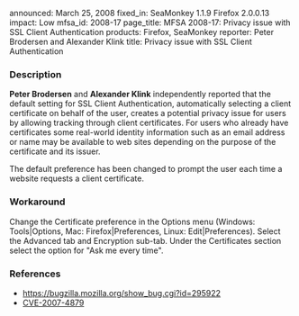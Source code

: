 announced: March 25, 2008
fixed_in: SeaMonkey 1.1.9
          Firefox 2.0.0.13
impact: Low
mfsa_id: 2008-17
page_title: MFSA 2008-17: Privacy issue with SSL Client Authentication
products: Firefox, SeaMonkey
reporter: Peter Brodersen and Alexander Klink
title: Privacy issue with SSL Client Authentication

<h3>Description</h3>

<p><strong>Peter Brodersen</strong> and <strong>Alexander Klink</strong>
independently reported that the default setting for SSL Client Authentication,
automatically selecting a client certificate on behalf of the user, creates
a potential privacy issue for users by allowing tracking through client
certificates. For users who already have certificates some real-world
identity information such as an email address or name may be available
to web sites depending on the purpose of the certificate and its issuer.</p>

<p>The default preference has been changed to prompt the user each time
a website requests a client certificate.</p>

<h3>Workaround</h3>

<p>Change the Certificate preference in the Options menu (Windows:
Tools|Options, Mac: Firefox|Preferences, Linux: Edit|Preferences).
Select the Advanced tab and Encryption sub-tab. Under the Certificates
section select the option for "Ask me every time".</p>

<h3>References</h3>
 
<ul>
  <li><a href="https://bugzilla.mozilla.org/show_bug.cgi?id=295922">
      https://bugzilla.mozilla.org/show_bug.cgi?id=295922</a></li>
  <li><a class="ex-ref" href="http://cve.mitre.org/cgi-bin/cvename.cgi?name=CVE-2007-4879">
      CVE-2007-4879</a></li>
</ul>



